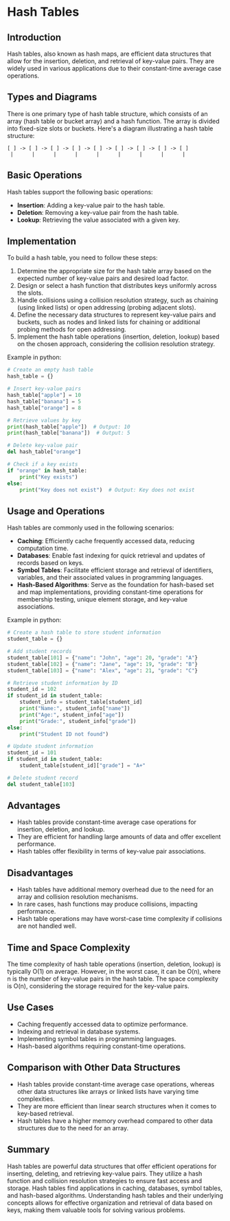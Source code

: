 # Hash Tables

## Introduction

Hash tables, also known as hash maps, are efficient data structures that allow for the insertion, deletion, and retrieval of key-value pairs. They are widely used in various applications due to their constant-time average case operations.

## Types and Diagrams

There is one primary type of hash table structure, which consists of an array (hash table or bucket array) and a hash function. The array is divided into fixed-size slots or buckets. Here's a diagram illustrating a hash table structure:

```
[ ] -> [ ] -> [ ] -> [ ] -> [ ] -> [ ] -> [ ] -> [ ] -> [ ]
 |      |      |      |      |      |      |      |      |
```

## Basic Operations

Hash tables support the following basic operations:

- **Insertion**: Adding a key-value pair to the hash table.
- **Deletion**: Removing a key-value pair from the hash table.
- **Lookup**: Retrieving the value associated with a given key.

## Implementation

To build a hash table, you need to follow these steps:

1. Determine the appropriate size for the hash table array based on the expected number of key-value pairs and desired load factor.
2. Design or select a hash function that distributes keys uniformly across the slots.
3. Handle collisions using a collision resolution strategy, such as chaining (using linked lists) or open addressing (probing adjacent slots).
4. Define the necessary data structures to represent key-value pairs and buckets, such as nodes and linked lists for chaining or additional probing methods for open addressing.
5. Implement the hash table operations (insertion, deletion, lookup) based on the chosen approach, considering the collision resolution strategy.

Example in python:

```python
# Create an empty hash table
hash_table = {}

# Insert key-value pairs
hash_table["apple"] = 10
hash_table["banana"] = 5
hash_table["orange"] = 8

# Retrieve values by key
print(hash_table["apple"])  # Output: 10
print(hash_table["banana"])  # Output: 5

# Delete key-value pair
del hash_table["orange"]

# Check if a key exists
if "orange" in hash_table:
    print("Key exists")
else:
    print("Key does not exist")  # Output: Key does not exist
```

## Usage and Operations

Hash tables are commonly used in the following scenarios:

- **Caching**: Efficiently cache frequently accessed data, reducing computation time.
- **Databases**: Enable fast indexing for quick retrieval and updates of records based on keys.
- **Symbol Tables**: Facilitate efficient storage and retrieval of identifiers, variables, and their associated values in programming languages.
- **Hash-Based Algorithms**: Serve as the foundation for hash-based set and map implementations, providing constant-time operations for membership testing, unique element storage, and key-value associations.

Example in python:

```python
# Create a hash table to store student information
student_table = {}

# Add student records
student_table[101] = {"name": "John", "age": 20, "grade": "A"}
student_table[102] = {"name": "Jane", "age": 19, "grade": "B"}
student_table[103] = {"name": "Alex", "age": 21, "grade": "C"}

# Retrieve student information by ID
student_id = 102
if student_id in student_table:
    student_info = student_table[student_id]
    print("Name:", student_info["name"])
    print("Age:", student_info["age"])
    print("Grade:", student_info["grade"])
else:
    print("Student ID not found")

# Update student information
student_id = 101
if student_id in student_table:
    student_table[student_id]["grade"] = "A+"

# Delete student record
del student_table[103]
```

## Advantages

- Hash tables provide constant-time average case operations for insertion, deletion, and lookup.
- They are efficient for handling large amounts of data and offer excellent performance.
- Hash tables offer flexibility in terms of key-value pair associations.

## Disadvantages

- Hash tables have additional memory overhead due to the need for an array and collision resolution mechanisms.
- In rare cases, hash functions may produce collisions, impacting performance.
- Hash table operations may have worst-case time complexity if collisions are not handled well.

## Time and Space Complexity

The time complexity of hash table operations (insertion, deletion, lookup) is typically O(1) on average. However, in the worst case, it can be O(n), where n is the number of key-value pairs in the hash table. The space complexity is O(n), considering the storage required for the key-value pairs.

## Use Cases

- Caching frequently accessed data to optimize performance.
- Indexing and retrieval in database systems.
- Implementing symbol tables in programming languages.
- Hash-based algorithms requiring constant-time operations.

## Comparison with Other Data Structures

- Hash tables provide constant-time average case operations, whereas other data structures like arrays or linked lists have varying time complexities.
- They are more efficient than linear search structures when it comes to key-based retrieval.
- Hash tables have a higher memory overhead compared to other data structures due to the need for an array.

## Summary

Hash tables are powerful data structures that offer efficient operations for inserting, deleting, and
retrieving key-value pairs. They utilize a hash function and collision resolution strategies to ensure fast access and storage. Hash tables find applications in caching, databases, symbol tables, and hash-based algorithms. Understanding hash tables and their underlying concepts allows for effective organization and retrieval of data based on keys, making them valuable tools for solving various problems.
